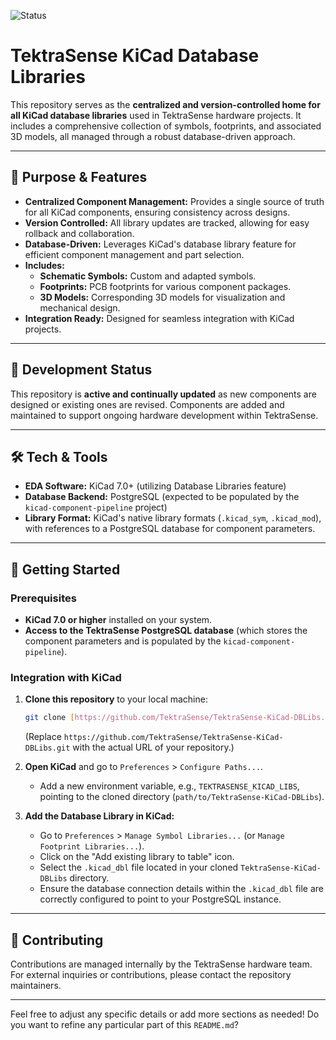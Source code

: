 ![Status](https://img.shields.io/badge/status-active-brightgreen)

# TektraSense KiCad Database Libraries

This repository serves as the **centralized and version-controlled home for all KiCad database libraries** used in TektraSense hardware projects. It includes a comprehensive collection of symbols, footprints, and associated 3D models, all managed through a robust database-driven approach.

---

## 🌟 Purpose & Features

-   **Centralized Component Management:** Provides a single source of truth for all KiCad components, ensuring consistency across designs.
-   **Version Controlled:** All library updates are tracked, allowing for easy rollback and collaboration.
-   **Database-Driven:** Leverages KiCad's database library feature for efficient component management and part selection.
-   **Includes:**
    -   **Schematic Symbols:** Custom and adapted symbols.
    -   **Footprints:** PCB footprints for various component packages.
    -   **3D Models:** Corresponding 3D models for visualization and mechanical design.
-   **Integration Ready:** Designed for seamless integration with KiCad projects.

---

## 🚧 Development Status

This repository is **active and continually updated** as new components are designed or existing ones are revised. Components are added and maintained to support ongoing hardware development within TektraSense.

---

## 🛠️ Tech & Tools

-   **EDA Software:** KiCad 7.0+ (utilizing Database Libraries feature)
-   **Database Backend:** PostgreSQL (expected to be populated by the `kicad-component-pipeline` project)
-   **Library Format:** KiCad's native library formats (`.kicad_sym`, `.kicad_mod`), with references to a PostgreSQL database for component parameters.

---

## 🚀 Getting Started

### Prerequisites

-   **KiCad 7.0 or higher** installed on your system.
-   **Access to the TektraSense PostgreSQL database** (which stores the component parameters and is populated by the `kicad-component-pipeline`).

### Integration with KiCad

1.  **Clone this repository** to your local machine:
    ```bash
    git clone [https://github.com/TektraSense/TektraSense-KiCad-DBLibs.git](https://github.com/TektraSense/TektraSense-KiCad-DBLibs.git)
    ```
    (Replace `https://github.com/TektraSense/TektraSense-KiCad-DBLibs.git` with the actual URL of your repository.)

2.  **Open KiCad** and go to `Preferences` > `Configure Paths...`.
    -   Add a new environment variable, e.g., `TEKTRASENSE_KICAD_LIBS`, pointing to the cloned directory (`path/to/TektraSense-KiCad-DBLibs`).

3.  **Add the Database Library in KiCad:**
    -   Go to `Preferences` > `Manage Symbol Libraries...` (or `Manage Footprint Libraries...`).
    -   Click on the "Add existing library to table" icon.
    -   Select the `.kicad_dbl` file located in your cloned `TektraSense-KiCad-DBLibs` directory.
    -   Ensure the database connection details within the `.kicad_dbl` file are correctly configured to point to your PostgreSQL instance.

---

## 🤝 Contributing

Contributions are managed internally by the TektraSense hardware team. For external inquiries or contributions, please contact the repository maintainers.

---

Feel free to adjust any specific details or add more sections as needed! Do you want to refine any particular part of this `README.md`?

